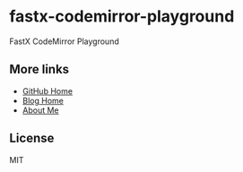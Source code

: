 # fastx-codemirror-playground

FastX CodeMirror Playground


## More links

- [GitHub Home](https://github.com/ShenBao)
- [Blog Home](https://shenbao.github.io)
- [About Me](https://shenbao.github.io/about/)

## License

MIT
